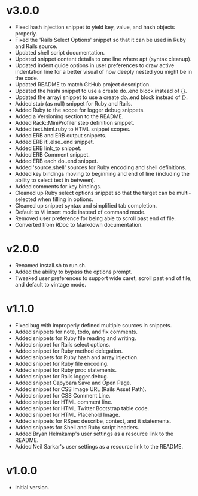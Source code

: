 # v3.0.0

* Fixed hash injection snippet to yield key, value, and hash objects properly.
* Fixed the 'Rails Select Options' snippet so that it can be used in Ruby and Rails source.
* Updated shell script documentation.
* Updated snippet content details to one line where apt (syntax cleanup).
* Updated indent guide options in user preferences to draw active indentation line for a better visual of how deeply nested you might be in the code.
* Updated README to match GitHub project description.
* Updated the hashi snippet to use a create do..end block instead of {}.
* Updated the arrayi snippet to use a create do..end block instead of {}.
* Added stub (as null) snippet for Ruby and Rails.
* Added Ruby to the scope for logger debug snippets.
* Added a Versioning section to the README.
* Added Rack::MiniProfiler step definition snippet.
* Added text.html.ruby to HTML snippet scopes.
* Added ERB and ERB output snippets.
* Added ERB if..else..end snippet.
* Added ERB link_to snippet.
* Added ERB Comment snippet.
* Added ERB each do..end snippet.
* Added 'source.shell' sources for Ruby encoding and shell definitions.
* Added key bindings moving to beginning and end of line (including the ability to select text in between).
* Added comments for key bindings.
* Cleaned up Ruby select options snippet so that the target can be multi-selected when filling in options.
* Cleaned up snippet syntax and simplified tab completion.
* Default to VI insert mode instead of command mode.
* Removed user preference for being able to scroll past end of file.
* Converted from RDoc to Markdown documentation.

# v2.0.0

* Renamed install.sh to run.sh.
* Added the ability to bypass the options prompt.
* Tweaked user preferences to support wide caret, scroll past end of file, and default to vintage mode.

# v1.1.0

* Fixed bug with improperly defined multiple sources in snippets.
* Added snippets for note, todo, and fix comments.
* Added snippets for Ruby file reading and writing.
* Added snippet for Rails select options.
* Added snippet for Ruby method delegation.
* Added snippets for Ruby hash and array injection.
* Added snippet for Ruby file encoding.
* Added snippet for Ruby proc statements.
* Added snippet for Rails logger.debug.
* Added snippet Capybara Save and Open Page.
* Added snippet for CSS Image URL (Rails Asset Path).
* Added snippet for CSS Comment Line.
* Added snippet for HTML comment line.
* Added snippet for HTML Twitter Bootstrap table code.
* Added snippet for HTML Placehold Image.
* Added snippets for RSpec describe, context, and it statements.
* Added snippets for Shell and Ruby script headers.
* Added Bryan Helmkamp's user settings as a resource link to the README.
* Added Neil Sarkar's user settings as a resource link to the README.

# v1.0.0

* Initial version.
